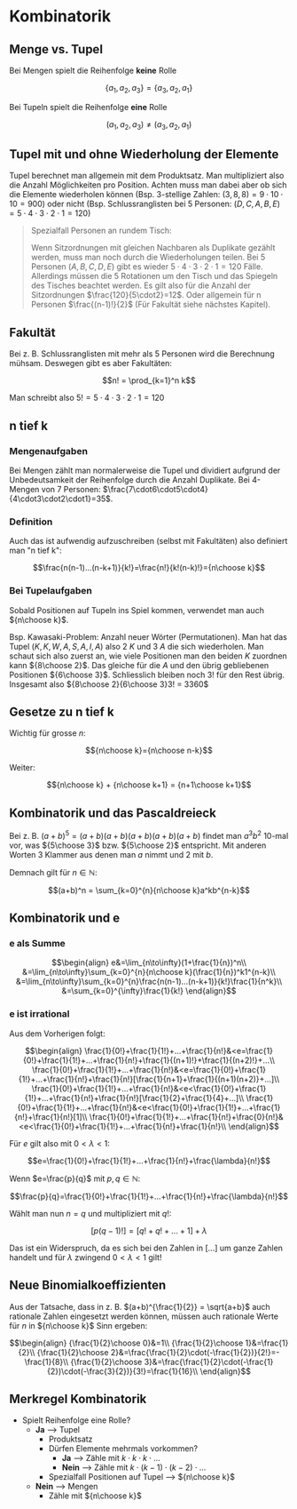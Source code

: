 # Kombinatorik

## Menge vs. Tupel

Bei Mengen spielt die Reihenfolge **keine** Rolle

$$\{a_1, a_2, a_3\}=\{a_3, a_2, a_1\}$$

Bei Tupeln spielt die Reihenfolge **eine** Rolle

$$(a_1, a_2, a_3)\neq(a_3, a_2, a_1)$$

## Tupel mit und ohne Wiederholung der Elemente

Tupel berechnet man allgemein mit dem Produktsatz. Man multipliziert also die Anzahl Möglichkeiten pro Position. Achten muss man dabei aber ob sich die Elemente wiederholen können (Bsp. 3-stellige Zahlen: $(3, 8, 8)=9\cdot10\cdot10=900$) oder nicht (Bsp. Schlussranglisten bei 5 Personen: $(D,C,A,B,E)=5\cdot4\cdot3\cdot2\cdot1=120$)

> Spezialfall Personen an rundem Tisch:
>
> Wenn Sitzordnungen mit gleichen Nachbaren als Duplikate gezählt werden, muss man noch durch die Wiederholungen teilen. Bei 5 Personen $(A, B, C, D, E)$ gibt es wieder $5\cdot4\cdot3\cdot2\cdot1=120$ Fälle. Allerdings müssen die 5 Rotationen um den Tisch und das Spiegeln des Tisches beachtet werden. Es gilt also für die Anzahl der Sitzordnungen $\frac{120}{5\cdot2}=12$. Oder allgemein für n Personen $\frac{(n-1)!}{2}$ (Für Fakultät siehe nächstes Kapitel).

## Fakultät

Bei z. B. Schlussranglisten mit mehr als 5 Personen wird die Berechnung mühsam. Deswegen gibt es aber Fakultäten:

$$n! = \prod_{k=1}^n k$$

Man schreibt also $5! = 5\cdot4\cdot3\cdot2\cdot1 = 120$

## n tief k

### Mengenaufgaben

Bei Mengen zählt man normalerweise die Tupel und dividiert aufgrund der Unbedeutsamkeit der Reihenfolge durch die Anzahl Duplikate. Bei 4-Mengen von 7 Personen: $\frac{7\cdot6\cdot5\cdot4}{4\cdot3\cdot2\cdot1}=35$.

### Definition

Auch das ist aufwendig aufzuschreiben (selbst mit Fakultäten) also definiert man "n tief k":

$$\frac{n(n-1)...(n-k+1)}{k!}=\frac{n!}{k!(n-k)!}={n\choose k}$$

### Bei Tupelaufgaben

Sobald Positionen auf Tupeln ins Spiel kommen, verwendet man auch ${n\choose k}$.

Bsp. Kawasaki-Problem: Anzahl neuer Wörter (Permutationen). Man hat das Tupel $(K,K,W,A,S,A,I,A)$ also 2 $K$ und 3 $A$ die sich wiederholen. Man schaut sich also zuerst an, wie viele Positionen man den beiden $K$ zuordnen kann ${8\choose 2}$. Das gleiche für die $A$ und den übrig gebliebenen Positionen ${6\choose 3}$. Schliesslich bleiben noch $3!$ für den Rest übrig. Insgesamt also ${8\choose 2}{6\choose 3}3! = 3360$

## Gesetze zu n tief k

Wichtig für grosse $n$:

$${n\choose k}={n\choose n-k}$$

Weiter:

$${n\choose k} + {n\choose k+1} = {n+1\choose k+1}$$

## Kombinatorik und das Pascaldreieck

Bei z. B. $(a+b)^5 = (a+b)(a+b)(a+b)(a+b)(a+b)$ findet man $a^3b^2$ 10-mal vor, was ${5\choose 3}$ bzw. ${5\choose 2}$ entspricht. Mit anderen Worten 3 Klammer aus denen man $a$ nimmt und 2 mit $b$.

Demnach gilt für $n\in\mathbb{N}$:

$$(a+b)^n = \sum_{k=0}^{n}{n\choose k}a^kb^{n-k}$$

## Kombinatorik und e

### e als Summe

$$\begin{align}
  e&=\lim_{n\to\infty}(1+\frac{1}{n})^n\\
  &=\lim_{n\to\infty}\sum_{k=0}^{n}{n\choose k}(\frac{1}{n})^k1^{n-k}\\
  &=\lim_{n\to\infty}\sum_{k=0}^{n}\frac{n(n-1)...(n-k+1)}{k!}\frac{1}{n^k}\\
  &=\sum_{k=0}^{\infty}\frac{1}{k!}
\end{align}$$

### e ist irrational

Aus dem Vorherigen folgt:

$$\begin{align}
  \frac{1}{0!}+\frac{1}{1!}+...+\frac{1}{n!}&<e=\frac{1}{0!}+\frac{1}{1!}+...+\frac{1}{n!}+\frac{1}{(n+1)!}+\frac{1}{(n+2)!}+...\\
  \frac{1}{0!}+\frac{1}{1!}+...+\frac{1}{n!}&<e=\frac{1}{0!}+\frac{1}{1!}+...+\frac{1}{n!}+\frac{1}{n!}[\frac{1}{n+1}+\frac{1}{(n+1)(n+2)}+...]\\
  \frac{1}{0!}+\frac{1}{1!}+...+\frac{1}{n!}&<e<\frac{1}{0!}+\frac{1}{1!}+...+\frac{1}{n!}+\frac{1}{n!}[\frac{1}{2}+\frac{1}{4}+...]\\
  \frac{1}{0!}+\frac{1}{1!}+...+\frac{1}{n!}&<e<\frac{1}{0!}+\frac{1}{1!}+...+\frac{1}{n!}+\frac{1}{n!}[1]\\
  \frac{1}{0!}+\frac{1}{1!}+...+\frac{1}{n!}+\frac{0}{n!}&<e<\frac{1}{0!}+\frac{1}{1!}+...+\frac{1}{n!}+\frac{1}{n!}\\
\end{align}$$

Für $e$ gilt also mit $0<\lambda<1$:

$$e=\frac{1}{0!}+\frac{1}{1!}+...+\frac{1}{n!}+\frac{\lambda}{n!}$$

Wenn $e=\frac{p}{q}$ mit $p,q\in\mathbb{N}$:

$$\frac{p}{q}=\frac{1}{0!}+\frac{1}{1!}+...+\frac{1}{n!}+\frac{\lambda}{n!}$$

Wählt man nun $n=q$ und multipliziert mit $q!$:

$$[p(q-1)!]=[q! + q! + ... + 1] + \lambda$$

Das ist ein Widerspruch, da es sich bei den Zahlen in $[...]$ um ganze Zahlen handelt und für $\lambda$ zwingend $0<\lambda<1$ gilt!


## Neue Binomialkoeffizienten

Aus der Tatsache, dass in z. B. $(a+b)^{\frac{1}{2}} = \sqrt{a+b}$ auch rationale Zahlen eingesetzt werden können, müssen auch rationale Werte für $n$ in ${n\choose k}$ Sinn ergeben:

$$\begin{align}
  {\frac{1}{2}\choose 0}&=1\\
  {\frac{1}{2}\choose 1}&=\frac{1}{2}\\
  {\frac{1}{2}\choose 2}&=\frac{\frac{1}{2}\cdot(-\frac{1}{2})}{2!}=-\frac{1}{8}\\
  {\frac{1}{2}\choose 3}&=\frac{\frac{1}{2}\cdot(-\frac{1}{2})\cdot(-\frac{3}{2})}{3!}=\frac{1}{16}\\
\end{align}$$


## Merkregel Kombinatorik

*  Spielt Reihenfolge eine Rolle?
    *  **Ja** --> Tupel
        *  Produktsatz
        *  Dürfen Elemente mehrmals vorkommen?
            *  **Ja** --> Zähle mit $k\cdot k\cdot k\cdot...$
            *  **Nein** --> Zähle mit $k\cdot(k-1)\cdot(k-2)\cdot...$
        *  Spezialfall Positionen auf Tupel --> ${n\choose k}$
    *  **Nein** --> Mengen
        *  Zähle mit ${n\choose k}$